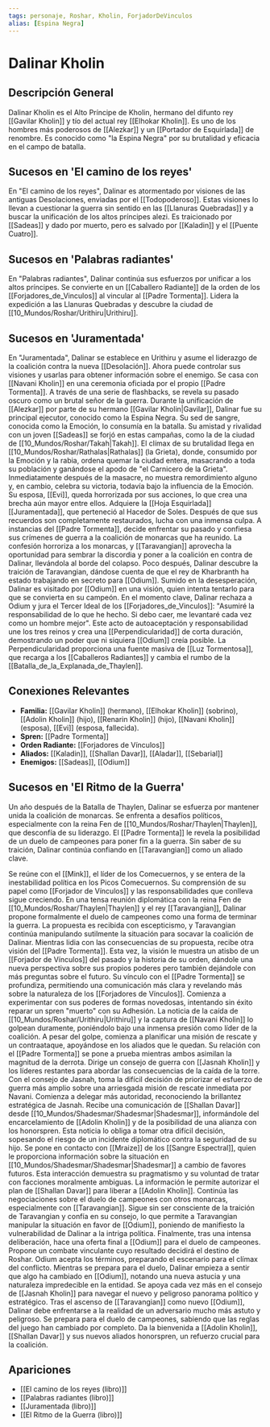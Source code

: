 ```yaml
---
tags: personaje, Roshar, Kholin, ForjadorDeVinculos
alias: [Espina Negra]
---
```


# Dalinar Kholin

## Descripción General
Dalinar Kholin es el Alto Príncipe de Kholin, hermano del difunto rey [[Gavilar Kholin]] y tío del actual rey [[Elhokar Kholin]]. Es uno de los hombres más poderosos de [[Alezkar]] y un [[Portador de Esquirlada]] de renombre. Es conocido como "la Espina Negra" por su brutalidad y eficacia en el campo de batalla.

## Sucesos en 'El camino de los reyes'
En "El camino de los reyes", Dalinar es atormentado por visiones de las antiguas Desolaciones, enviadas por el [[Todopoderoso]]. Estas visiones lo llevan a cuestionar la guerra sin sentido en las [[Llanuras Quebradas]] y a buscar la unificación de los altos príncipes alezi. Es traicionado por [[Sadeas]] y dado por muerto, pero es salvado por [[Kaladin]] y el [[Puente Cuatro]].

## Sucesos en 'Palabras radiantes'
En "Palabras radiantes", Dalinar continúa sus esfuerzos por unificar a los altos príncipes. Se convierte en un [[Caballero Radiante]] de la orden de los [[Forjadores_de_Vinculos]] al vincular al [[Padre Tormenta]]. Lidera la expedición a las Llanuras Quebradas y descubre la ciudad de [[10_Mundos/Roshar/Urithiru|Urithiru]].

## Sucesos en 'Juramentada'
En "Juramentada", Dalinar se establece en Urithiru y asume el liderazgo de la coalición contra la nueva [[Desolación]]. Ahora puede controlar sus visiones y usarlas para obtener información sobre el enemigo. Se casa con [[Navani Kholin]] en una ceremonia oficiada por el propio [[Padre Tormenta]]. A través de una serie de flashbacks, se revela su pasado oscuro como un brutal señor de la guerra. Durante la unificación de [[Alezkar]] por parte de su hermano [[Gavilar Kholin|Gavilar]], Dalinar fue su principal ejecutor, conocido como la Espina Negra. Su sed de sangre, conocida como la Emoción, lo consumía en la batalla. Su amistad y rivalidad con un joven [[Sadeas]] se forjó en estas campañas, como la de la ciudad de [[10_Mundos/Roshar/Takah|Takah]]. El clímax de su brutalidad llega en [[10_Mundos/Roshar/Rathalas|Rathalas]] (la Grieta), donde, consumido por la Emoción y la rabia, ordena quemar la ciudad entera, masacrando a toda su población y ganándose el apodo de "el Carnicero de la Grieta". Inmediatamente después de la masacre, no muestra remordimiento alguno y, en cambio, celebra su victoria, todavía bajo la influencia de la Emoción. Su esposa, [[Evi]], queda horrorizada por sus acciones, lo que crea una brecha aún mayor entre ellos. Adquiere la [[Hoja Esquirlada]] [[Juramentada]], que perteneció al Hacedor de Soles. Después de que sus recuerdos son completamente restaurados, lucha con una inmensa culpa. A instancias del [[Padre Tormenta]], decide enfrentar su pasado y confiesa sus crímenes de guerra a la coalición de monarcas que ha reunido. La confesión horroriza a los monarcas, y [[Taravangian]] aprovecha la oportunidad para sembrar la discordia y poner a la coalición en contra de Dalinar, llevándola al borde del colapso. Poco después, Dalinar descubre la traición de Taravangian, dándose cuenta de que el rey de Kharbranth ha estado trabajando en secreto para [[Odium]]. Sumido en la desesperación, Dalinar es visitado por [[Odium]] en una visión, quien intenta tentarlo para que se convierta en su campeón. En el momento clave, Dalinar rechaza a Odium y jura el Tercer Ideal de los [[Forjadores_de_Vinculos]]: "Asumiré la responsabilidad de lo que he hecho. Si debo caer, me levantaré cada vez como un hombre mejor". Este acto de autoaceptación y responsabilidad une los tres reinos y crea una [[Perpendicularidad]] de corta duración, demostrando un poder que ni siquiera [[Odium]] creía posible. La Perpendicularidad proporciona una fuente masiva de [[Luz Tormentosa]], que recarga a los [[Caballeros Radiantes]] y cambia el rumbo de la [[Batalla_de_la_Explanada_de_Thaylen]].

## Conexiones Relevantes
* **Familia:** [[Gavilar Kholin]] (hermano), [[Elhokar Kholin]] (sobrino), [[Adolin Kholin]] (hijo), [[Renarin Kholin]] (hijo), [[Navani Kholin]] (esposa), [[Evi]] (esposa, fallecida).
* **Spren:** [[Padre Tormenta]]
* **Orden Radiante:** [[Forjadores de Vínculos]]
* **Aliados:** [[Kaladin]], [[Shallan Davar]], [[Aladar]], [[Sebarial]]
* **Enemigos:** [[Sadeas]], [[Odium]]

## Sucesos en 'El Ritmo de la Guerra'
Un año después de la Batalla de Thaylen, Dalinar se esfuerza por mantener unida la coalición de monarcas. Se enfrenta a desafíos políticos, especialmente con la reina Fen de [[10_Mundos/Roshar/Thaylen|Thaylen]], que desconfía de su liderazgo. El [[Padre Tormenta]] le revela la posibilidad de un duelo de campeones para poner fin a la guerra. Sin saber de su traición, Dalinar continúa confiando en [[Taravangian]] como un aliado clave.

Se reúne con el [[Mink]], el líder de los Comecuernos, y se entera de la inestabilidad política en los Picos Comecuernos. Su comprensión de su papel como [[Forjador de Vínculos]] y las responsabilidades que conlleva sigue creciendo. En una tensa reunión diplomática con la reina Fen de [[10_Mundos/Roshar/Thaylen|Thaylen]] y el rey [[Taravangian]], Dalinar propone formalmente el duelo de campeones como una forma de terminar la guerra. La propuesta es recibida con escepticismo, y Taravangian continúa manipulando sutilmente la situación para socavar la coalición de Dalinar. Mientras lidia con las consecuencias de su propuesta, recibe otra visión del [[Padre Tormenta]]. Esta vez, la visión le muestra un atisbo de un [[Forjador de Vínculos]] del pasado y la historia de su orden, dándole una nueva perspectiva sobre sus propios poderes pero también dejándole con más preguntas sobre el futuro. Su vínculo con el [[Padre Tormenta]] se profundiza, permitiendo una comunicación más clara y revelando más sobre la naturaleza de los [[Forjadores de Vínculos]]. Comienza a experimentar con sus poderes de formas novedosas, intentando sin éxito reparar un spren "muerto" con su Adhesión. La noticia de la caída de [[10_Mundos/Roshar/Urithiru|Urithiru]] y la captura de [[Navani Kholin]] lo golpean duramente, poniéndolo bajo una inmensa presión como líder de la coalición. A pesar del golpe, comienza a planificar una misión de rescate y un contraataque, apoyándose en los aliados que le quedan. Su relación con el [[Padre Tormenta]] se pone a prueba mientras ambos asimilan la magnitud de la derrota. Dirige un consejo de guerra con [[Jasnah Kholin]] y los líderes restantes para abordar las consecuencias de la caída de la torre. Con el consejo de Jasnah, toma la difícil decisión de priorizar el esfuerzo de guerra más amplio sobre una arriesgada misión de rescate inmediata por Navani. Comienza a delegar más autoridad, reconociendo la brillantez estratégica de Jasnah. Recibe una comunicación de [[Shallan Davar]] desde [[10_Mundos/Shadesmar/Shadesmar|Shadesmar]], informándole del encarcelamiento de [[Adolin Kholin]] y de la posibilidad de una alianza con los honorspren. Esta noticia lo obliga a tomar otra difícil decisión, sopesando el riesgo de un incidente diplomático contra la seguridad de su hijo. Se pone en contacto con [[Mraize]] de los [[Sangre Espectral]], quien le proporciona información sobre la situación en [[10_Mundos/Shadesmar/Shadesmar|Shadesmar]] a cambio de favores futuros. Esta interacción demuestra su pragmatismo y su voluntad de tratar con facciones moralmente ambiguas. La información le permite autorizar el plan de [[Shallan Davar]] para liberar a [[Adolin Kholin]]. Continúa las negociaciones sobre el duelo de campeones con otros monarcas, especialmente con [[Taravangian]]. Sigue sin ser consciente de la traición de Taravangian y confía en su consejo, lo que permite a Taravangian manipular la situación en favor de [[Odium]], poniendo de manifiesto la vulnerabilidad de Dalinar a la intriga política. Finalmente, tras una intensa deliberación, hace una oferta final a [[Odium]] para el duelo de campeones. Propone un combate vinculante cuyo resultado decidirá el destino de Roshar. Odium acepta los términos, preparando el escenario para el clímax del conflicto. Mientras se prepara para el duelo, Dalinar empieza a sentir que algo ha cambiado en [[Odium]], notando una nueva astucia y una naturaleza impredecible en la entidad. Se apoya cada vez más en el consejo de [[Jasnah Kholin]] para navegar el nuevo y peligroso panorama político y estratégico. Tras el ascenso de [[Taravangian]] como nuevo [[Odium]], Dalinar debe enfrentarse a la realidad de un adversario mucho más astuto y peligroso. Se prepara para el duelo de campeones, sabiendo que las reglas del juego han cambiado por completo. Da la bienvenida a [[Adolin Kholin]], [[Shallan Davar]] y sus nuevos aliados honorspren, un refuerzo crucial para la coalición.

## Apariciones
* [[El camino de los reyes (libro)]]
* [[Palabras radiantes (libro)]]
* [[Juramentada (libro)]]
* [[El Ritmo de la Guerra (libro)]]
